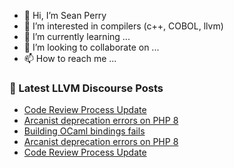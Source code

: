 - 👋 Hi, I’m Sean Perry
- 👀 I’m interested in compilers (c++, COBOL, llvm)
- 🌱 I’m currently learning ...
- 💞️ I’m looking to collaborate on ...
- 📫 How to reach me ...

<!---
s66perry/s66perry is a ✨ special ✨ repository because its `README.md` (this file) appears on your GitHub profile.
You can click the Preview link to take a look at your changes.
--->
### 📕 Latest LLVM Discourse Posts

<!-- DISCOURSE-LLVM:START -->
- [Code Review Process Update](https://discourse.llvm.org/t/code-review-process-update/63964#post_10)
- [Arcanist deprecation errors on PHP 8](https://discourse.llvm.org/t/arcanist-deprecation-errors-on-php-8/63231#post_9)
- [Building OCaml bindings fails](https://discourse.llvm.org/t/building-ocaml-bindings-fails/63987#post_1)
- [Arcanist deprecation errors on PHP 8](https://discourse.llvm.org/t/arcanist-deprecation-errors-on-php-8/63231#post_8)
- [Code Review Process Update](https://discourse.llvm.org/t/code-review-process-update/63964#post_9)
<!-- DISCOURSE-LLVM:END -->
